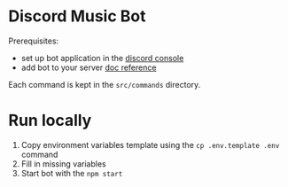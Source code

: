 # Discord Music Bot

Prerequisites:

- set up bot application in the [discord console](https://discordjs.guide/preparations/setting-up-a-bot-application.html#creating-your-bot)
- add bot to your server [doc reference](https://discordjs.guide/preparations/adding-your-bot-to-servers.html)

Each command is kept in the `src/commands` directory.

# Run locally

1. Copy environment variables template using the `cp .env.template .env` command
2. Fill in missing variables
3. Start bot with the `npm start`

